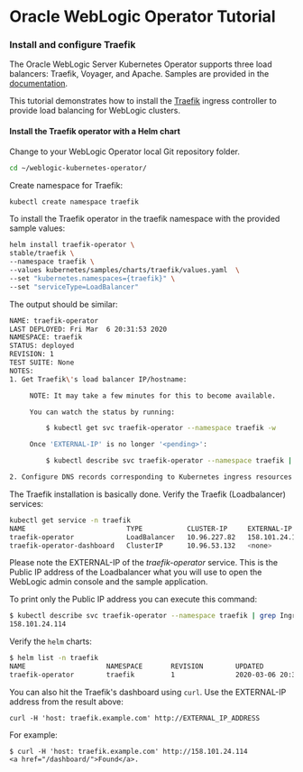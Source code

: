 # Oracle WebLogic Operator Tutorial #

### Install and configure Traefik  ###

The Oracle WebLogic Server Kubernetes Operator supports three load balancers: Traefik, Voyager, and Apache. Samples are provided in the [documentation](https://github.com/oracle/weblogic-kubernetes-operator/blob/v2.5.0/kubernetes/samples/charts/README.md).

This tutorial demonstrates how to install the [Traefik](https://traefik.io/) ingress controller to provide load balancing for WebLogic clusters.

#### Install the Traefik operator with a Helm chart ####

Change to your WebLogic Operator local Git repository folder.
```bash
cd ~/weblogic-kubernetes-operator/
```
Create namespace for Traefik:
```bash
kubectl create namespace traefik
```
To install the Traefik operator in the traefik namespace with the provided sample values:
```bash
helm install traefik-operator \
stable/traefik \
--namespace traefik \
--values kubernetes/samples/charts/traefik/values.yaml  \
--set "kubernetes.namespaces={traefik}" \
--set "serviceType=LoadBalancer"
```

The output should be similar:
```bash
NAME: traefik-operator
LAST DEPLOYED: Fri Mar  6 20:31:53 2020
NAMESPACE: traefik
STATUS: deployed
REVISION: 1
TEST SUITE: None
NOTES:
1. Get Traefik\'s load balancer IP/hostname:

     NOTE: It may take a few minutes for this to become available.

     You can watch the status by running:

         $ kubectl get svc traefik-operator --namespace traefik -w

     Once 'EXTERNAL-IP' is no longer '<pending>':

         $ kubectl describe svc traefik-operator --namespace traefik | grep Ingress | awk '{print $3}'

2. Configure DNS records corresponding to Kubernetes ingress resources to point to the load balancer IP/hostname found in step 1
```

The Traefik installation is basically done. Verify the Traefik (Loadbalancer) services:
```bash
kubectl get service -n traefik
NAME                         TYPE           CLUSTER-IP     EXTERNAL-IP      PORT(S)                      AGE
traefik-operator             LoadBalancer   10.96.227.82   158.101.24.114   443:30299/TCP,80:31457/TCP   2m27s
traefik-operator-dashboard   ClusterIP      10.96.53.132   <none>           80/TCP                       2m27s
```
Please note the EXTERNAL-IP of the *traefik-operator* service. This is the Public IP address of the Loadbalancer what you will use to open the WebLogic admin console and the sample application.

To print only the Public IP address you can execute this command:
```bash
$ kubectl describe svc traefik-operator --namespace traefik | grep Ingress | awk '{print $3}'
158.101.24.114
```

Verify the `helm` charts:
```bash
$ helm list -n traefik
NAME                    NAMESPACE       REVISION        UPDATED                                 STATUS          CHART           APP VERSION
traefik-operator        traefik         1               2020-03-06 20:31:53.069061578 +0000 UTC deployed        traefik-1.86.2  1.7.20  
```
You can also hit the Traefik's dashboard using `curl`. Use the EXTERNAL-IP address from the result above:

    curl -H 'host: traefik.example.com' http://EXTERNAL_IP_ADDRESS

For example:

    $ curl -H 'host: traefik.example.com' http://158.101.24.114
    <a href="/dashboard/">Found</a>.
